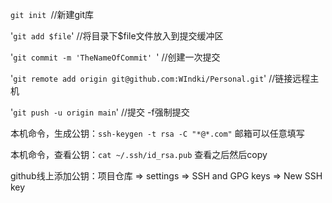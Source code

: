 `git init `//新建git库

'`git add $file`' //将目录下$file文件放入到提交缓冲区

'`git commit -m 'TheNameOfCommit' `' //创建一次提交

'`git remote add origin git@github.com:WIndki/Personal.git`' //链接远程主机

'`git push -u origin main`' //提交 -f强制提交

本机命令，生成公钥：`ssh-keygen -t rsa -C "*@*.com"`  邮箱可以任意填写

本机命令，查看公钥：`cat ~/.ssh/id_rsa.pub`   查看之后然后copy

github线上添加公钥：项目仓库 => settings => SSH and GPG keys => New SSH key 